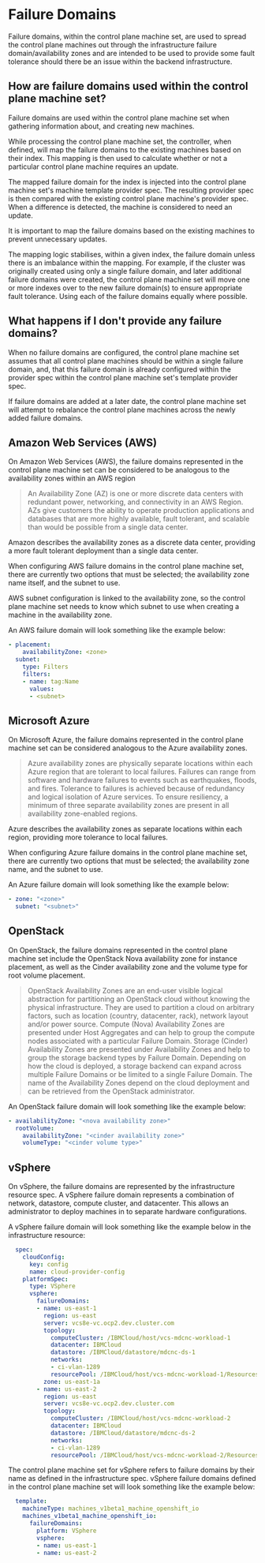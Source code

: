 # Failure Domains

Failure domains, within the control plane machine set, are used to spread the control plane machines out through
the infrastructure failure domain/availability zones and are intended to be used to provide some fault tolerance should
there be an issue within the backend infrastructure.

## How are failure domains used within the control plane machine set?

Failure domains are used within the control plane machine set when gathering information about, and creating new
machines.

While processing the control plane machine set, the controller, when defined, will map the failure domains to the
existing machines based on their index. This mapping is then used to calculate whether or not a particular control plane
machine requires an update.

The mapped failure domain for the index is injected into the control plane machine set's machine template provider spec.
The resulting provider spec is then compared with the existing control plane machine's provider spec.
When a difference is detected, the machine is considered to need an update.

It is important to map the failure domains based on the existing machines to prevent unnecessary updates.

The mapping logic stabilises, within a given index, the failure domain unless there is an imbalance within the mapping.
For example, if the cluster was originally created using only a single failure domain, and later additional failure
domains were created, the control plane machine set will move one or more indexes over to the new failure domain(s) to
ensure appropriate fault tolerance. Using each of the failure domains equally where possible.

## What happens if I don't provide any failure domains?

When no failure domains are configured, the control plane machine set assumes that all control plane machines should
be within a single failure domain, and, that this failure domain is already configured within the provider spec within
the control plane machine set's template provider spec.

If failure domains are added at a later date, the control plane machine set will attempt to rebalance the control plane
machines across the newly added failure domains.

## Amazon Web Services (AWS)

On Amazon Web Services (AWS), the failure domains represented in the control plane machine set can be considered to be
analogous to the availability zones within an AWS region

> An Availability Zone (AZ) is one or more discrete data centers with redundant power, networking, and connectivity in
an AWS Region. AZs give customers the ability to operate production applications and databases that are more highly
available, fault tolerant, and scalable than would be possible from a single data center.

Amazon describes the availability zones as a discrete data center, providing a more fault tolerant deployment than a
single data center.

When configuring AWS failure domains in the control plane machine set, there are currently two options that must be
selected; the availability zone name itself, and the subnet to use.

AWS subnet configuration is linked to the availability zone, so the control plane machine set needs to know which
subnet to use when creating a machine in the availability zone.

An AWS failure domain will look something like the example below:
```yaml
- placement:
    availabilityZone: <zone>
  subnet:
    type: Filters
    filters:
    - name: tag:Name
      values:
      - <subnet>
```

## Microsoft Azure

On Microsoft Azure, the failure domains represented in the control plane machine set can be considered analogous to the
Azure availability zones.

> Azure availability zones are physically separate locations within each Azure region that are tolerant to local
failures. Failures can range from software and hardware failures to events such as earthquakes, floods, and fires.
Tolerance to failures is achieved because of redundancy and logical isolation of Azure services. To ensure resiliency,
a minimum of three separate availability zones are present in all availability zone-enabled regions.

Azure describes the availability zones as separate locations within each region, providing more tolerance to local
failures.

When configuring Azure failure domains in the control plane machine set, there are currently two options that must be
selected; the availability zone name, and the subnet to use.

An Azure failure domain will look something like the example below:
```yaml
- zone: "<zone>"
  subnet: "<subnet>"
```

## OpenStack

On OpenStack, the failure domains represented in the control plane machine set
include the OpenStack Nova availability zone for instance placement, as well as
the Cinder availability zone and the volume type for root volume placement.

> OpenStack Availability Zones are an end-user visible logical abstraction for partitioning an OpenStack cloud without
> knowing the physical infrastructure. They are used to partition a cloud on arbitrary factors, such as location (country, datacenter, rack),
> network layout and/or power source.
> Compute (Nova) Availability Zones are presented under Host Aggregates and can help to group the compute nodes
> associated with a particular Failure Domain.
> Storage (Cinder) Availability Zones are presented under Availability Zones and help to group the storage backend types by Failure Domain.
> Depending on how the cloud is deployed, a storage backend can expand across multiple Failure Domains or be limited to a single Failure Domain.
> The name of the Availability Zones depend on the cloud deployment and can be retrieved from the OpenStack administrator.

An OpenStack failure domain will look something like the example below:
```yaml
- availabilityZone: "<nova availability zone>"
  rootVolume:
    availabilityZone: "<cinder availability zone>"
    volumeType: "<cinder volume type>"
```

## vSphere

On vSphere, the failure domains are represented by the infrastructure resource spec. A vSphere failure domain
represents a combination of network, datastore, compute cluster, and datacenter. This allows an administrator
to deploy machines in to separate hardware configurations.

A vSphere failure domain will look something like the example below in the infrastructure resource:
```yaml
  spec:
    cloudConfig:
      key: config
      name: cloud-provider-config
    platformSpec:
      type: VSphere
      vsphere:
        failureDomains:
        - name: us-east-1
          region: us-east
          server: vcs8e-vc.ocp2.dev.cluster.com
          topology:
            computeCluster: /IBMCloud/host/vcs-mdcnc-workload-1
            datacenter: IBMCloud
            datastore: /IBMCloud/datastore/mdcnc-ds-1
            networks:
            - ci-vlan-1289
            resourcePool: /IBMCloud/host/vcs-mdcnc-workload-1/Resources
          zone: us-east-1a
        - name: us-east-2
          region: us-east
          server: vcs8e-vc.ocp2.dev.cluster.com
          topology:
            computeCluster: /IBMCloud/host/vcs-mdcnc-workload-2
            datacenter: IBMCloud
            datastore: /IBMCloud/datastore/mdcnc-ds-2
            networks:
            - ci-vlan-1289
            resourcePool: /IBMCloud/host/vcs-mdcnc-workload-2/Resources
```

The control plane machine set for vSphere refers to failure domains by their name as defined in the infrastructure
spec. vSphere failure domains defined in the control plane machine set will look something like the example below:
```yaml
  template:
    machineType: machines_v1beta1_machine_openshift_io
    machines_v1beta1_machine_openshift_io:
      failureDomains:
        platform: VSphere
        vsphere:
        - name: us-east-1
        - name: us-east-2
```
